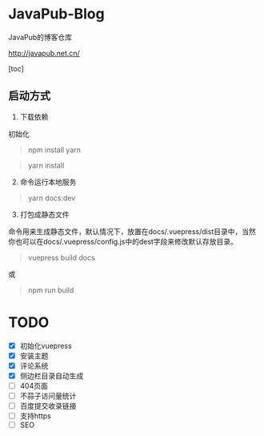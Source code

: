 # JavaPub-Blog

JavaPub的博客仓库

http://javapub.net.cn/

[toc]

## 启动方式


1. 下载依赖

初始化

> npm install yarn

> yarn install


2. 命令运行本地服务

> yarn docs:dev


3. 打包成静态文件

命令用来生成静态文件，默认情况下，放置在docs/.vuepress/dist目录中，当然你也可以在docs/.vuepress/config.js中的dest字段来修改默认存放目录。

> vuepress build docs

或

> npm run build



# TODO

- [x] 初始化vuepress
- [x] 安装主题
- [x] 评论系统
- [x] 侧边栏目录自动生成
- [ ] 404页面
- [ ] 不蒜子访问量统计
- [ ] 百度提交收录链接
- [ ] 支持https
- [ ] SEO